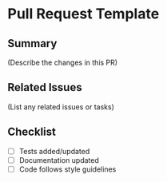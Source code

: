 # Pull Request Template

## Summary

(Describe the changes in this PR)

## Related Issues

(List any related issues or tasks)

## Checklist
- [ ] Tests added/updated
- [ ] Documentation updated
- [ ] Code follows style guidelines 
